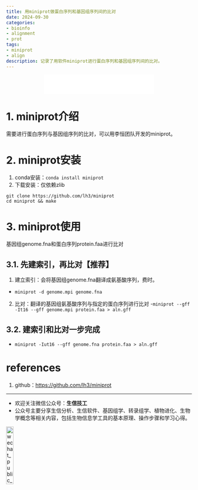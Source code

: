 ```yaml
---
title: 用miniprot做蛋白序列和基因组序列间的比对
date: 2024-09-30
categories: 
- bioinfo
- alignment
- prot
tags: 
- miniprot
- align
description: 记录了用软件miniprot进行蛋白序列和基因组序列间的比对。
---
```


<div align="middle"><iframe frameborder="no" border="0" marginwidth="0" marginheight="0" width=298 height=52 src="//music.163.com/outchain/player?type=2&id=397952&auto=1&height=32"></iframe></div>

# 1. miniprot介绍
需要进行蛋白序列与基因组序列的比对，可以用李恒团队开发的miniprot。

# 2. miniprot安装
1. conda安装：`conda install miniprot`
2. 下载安装：仅依赖zlib

```shell
git clone https://github.com/lh3/miniprot
cd miniprot && make
```

# 3. miniprot使用
基因组genome.fna和蛋白序列protein.faa进行比对
## 3.1. 先建索引，再比对【推荐】
1. 建立索引：会将基因组genome.fna翻译成氨基酸序列，费时。
- `miniprot -d genome.mpi genome.fna`
2. 比对：翻译的基因组氨基酸序列与指定的蛋白序列进行比对
-`miniprot --gff -It16 --gff genome.mpi protein.faa > aln.gff`
## 3.2. 建索引和比对一步完成
- `miniprot -Iut16 --gff genome.fna protein.faa > aln.gff`

# references
1. github：https://github.com/lh3/miniprot

-------

- 欢迎关注微信公众号：**生信技工**
- 公众号主要分享生信分析、生信软件、基因组学、转录组学、植物进化、生物学概念等相关内容，包括生物信息学工具的基本原理、操作步骤和学习心得。

<img src="https://github.com/yanzhongsino/yanzhongsino.github.io/blob/hexo/source/wechat/Wechat_public_qrcode.jpg?raw=true" width=20% title="wechat_public_QRcode.png" align=center/>